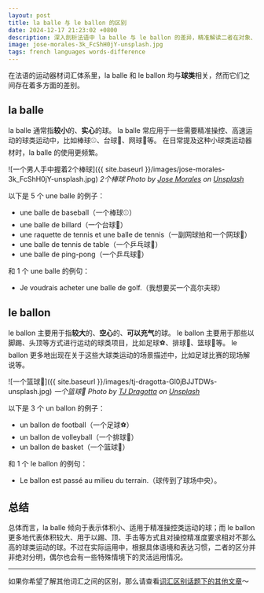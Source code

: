 ```yaml
---
layout: post
title: la balle 与 le ballon 的区别
date: 2024-12-17 21:23:02 +0800
description: 深入剖析法语中 la balle 与 le ballon 的差异，精准解读二者在对象、使用情境及内涵呈现上的不同，助力法语学习者清晰辨别并准确运用相关词汇，提升语言表达的精准度与丰富性。看完这篇文章，你将会知道如何用法语表达各种球类运动，比如棒球、台球、网球、乒乓球、篮球、足球和排球等等。
image: jose-morales-3k_FcShH0jY-unsplash.jpg
tags: french languages words-difference
---
```


在法语的运动器材词汇体系里，la balle 和 le ballon 均与**球类**相关，然而它们之间存在着多方面的差别。

## la balle 

la balle 通常指**较小**的、**实心**的球。
la balle 常应用于一些需要精准操控、高速运动的球类运动中，比如棒球⚾️、台球🎱、网球🎾等。
在日常提及这种小球类运动器材时，la balle 的使用更频繁。

![一个男人手中握着2个棒球]({{ site.baseurl }}/images/jose-morales-3k_FcShH0jY-unsplash.jpg)
*2个棒球 Photo by <a href="https://unsplash.com/@jf3380?utm_content=creditCopyText&utm_medium=referral&utm_source=unsplash">Jose Morales</a> on <a href="https://unsplash.com/photos/person-holding-two-baseballs-3k_FcShH0jY?utm_content=creditCopyText&utm_medium=referral&utm_source=unsplash">Unsplash</a>*

以下是 5 个 une balle 的例子：
- une balle de baseball（一个棒球⚾️）
- une balle de billard（一个台球🎱）
- une raquette de tennis et une balle de tennis（一副网球拍和一个网球🎾）
- une balle de tennis de table（一个乒乓球🏓）
- une balle de ping-pong（一个乒乓球🏓）

和 1 个 une balle 的例句：
- Je voudrais acheter une balle de golf.（我想要买一个高尔夫球）

## le ballon

le ballon 主要用于指**较大**的、**空心**的、**可以充气**的球。
le ballon 主要用于那些以脚踢、头顶等方式进行运动的球类项目，比如足球⚽️、排球🏐、篮球🏀等。
le ballon 更多地出现在关于这些大球类运动的场景描述中，比如足球比赛的现场解说等。


![一个篮球🏀]({{ site.baseurl }}/images/tj-dragotta-Gl0jBJJTDWs-unsplash.jpg)
*一个篮球🏀 Photo by <a href="https://unsplash.com/@tjdragotta?utm_content=creditCopyText&utm_medium=referral&utm_source=unsplash">TJ Dragotta</a> on <a href="https://unsplash.com/photos/spalding-basketball-in-court-Gl0jBJJTDWs?utm_content=creditCopyText&utm_medium=referral&utm_source=unsplash">Unsplash</a>*

以下是 3 个 un ballon 的例子：
- un ballon de football（一个足球⚽️）
- un ballon de volleyball（一个排球🏐）
- un ballon de basket（一个篮球🏀）

和 1 个 le ballon 的例句：
- Le ballon est passé au milieu du terrain.（球传到了球场中央）。

## 总结

总体而言，la balle 倾向于表示体积小、适用于精准操控类运动的球；而 le ballon 更多地代表体积较大、用于以踢、顶、手击等方式且对操控精准度要求相对不那么高的球类运动的球。不过在实际运用中，根据具体语境和表达习惯，二者的区分并非绝对分明，偶尔也会有一些特殊情境下的灵活运用情况。

---

如果你希望了解其他词汇之间的区别，那么请查看<a href="/tag/words-difference?utm_source=blog&utm_medium=post&utm_campaign=read_more">词汇区别话题下的其他文章</a>～

